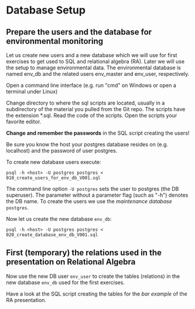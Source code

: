 # Database Setup #

## Prepare the users and the database for environmental monitoring ##

Let us create new users and a new database which we will use for first exercises to get used to SQL and relational algebra (RA). Later we will use the setup to manage environmental data. The environmental database is named env_db and the related users env_master and env_user, respectively.

Open a command line interface (e.g. run "cmd" on Windows or open a terminal under Linux)

Change directory to where the sql scripts are located, usually in a subdirectory of the material you pulled from the Git repo. The scripts have the extension *.sql. 
Read the code of the scripts. Open the scripts your favorite editor.

**Change and remember the passwords** in the SQL script creating the users!

Be sure you know the host your postgres database resides on (e.g. localhost) and the password of user postgres.

To create new database users execute:

	psql -h <host> -U postgres postgres < 010_create_users_for_env_db_V001.sql

The command line option `-U postgres` sets the user to postgres (the DB superuser). The parameter without a parameter flag (such as "-h") denotes the DB name. To create the users we use the _maintenance database_ `postgres`.  

Now let us create the new database `env_db`:

	psql -h <host> -U postgres postgres < 020_create_database_env_db_V001.sql

## First (temporary) the relations used in the presentation on Relational Algebra ##

Now use the new DB user `env_user` to create the tables (relations) in the new database `env_db` used for the first exercises.

Have a look at the SQL script creating the tables for the _bar example_ of the RA presentation.




